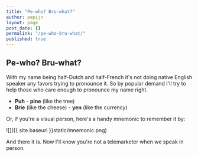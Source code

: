 ```yaml
---
title: "Pe-who? Bru-what?"
author: pepijn
layout: page
post_date: {}
permalink: "/pe-who-bru-what/"
published: true
---
```






## Pe-who? Bru-what?

With my name being half-Dutch and half-French it's not doing native English speaker any favors trying to pronounce it. So by popular demand I'll try to help those who care enough to pronounce my name right.  

- **Puh** - **pine** (like the tree)  
- **Brie** (like the cheese) - **yen** (like the currency)

Or, if you're a visual person, here's a handy mnemonic to remember it by:

![]({{ site.baseurl }}static/mnemonic.png)

And there it is. Now I'll know you're not a telemarketer when we speak in person.

